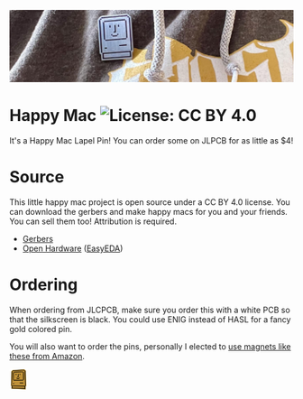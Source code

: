 ![Happy Mac Lapel Pin](images/happy-mac-banner.jpg)
# Happy Mac ![License: CC BY 4.0](https://img.shields.io/badge/License-CC%20BY%204.0-lightgrey.svg)
It's a Happy Mac Lapel Pin! You can order some on JLPCB for as little as $4!

# Source
This little happy mac project is open source under a CC BY 4.0 license. You can download the gerbers and make happy macs for you and your friends. You can sell them too! Attribution is required.
 
 - [Gerbers](/gerbers/)
 - [Open Hardware](https://oshwlab.com/stephenarsenault/happy-mac) ([EasyEDA](https://easyeda.com/editor#id=602c9a76d2714835bba1bb6492230848))

# Ordering
When ordering from JLCPCB, make sure you order this with a white PCB so that the silkscreen is black. You could use ENIG instead of HASL for a fancy gold colored pin.

You will also want to order the pins, personally I elected to [use magnets like these from Amazon](https://www.amazon.com/gp/product/B07RWRVL39/).

<img src="images/happy_mac.png" width="32" height="38" />

